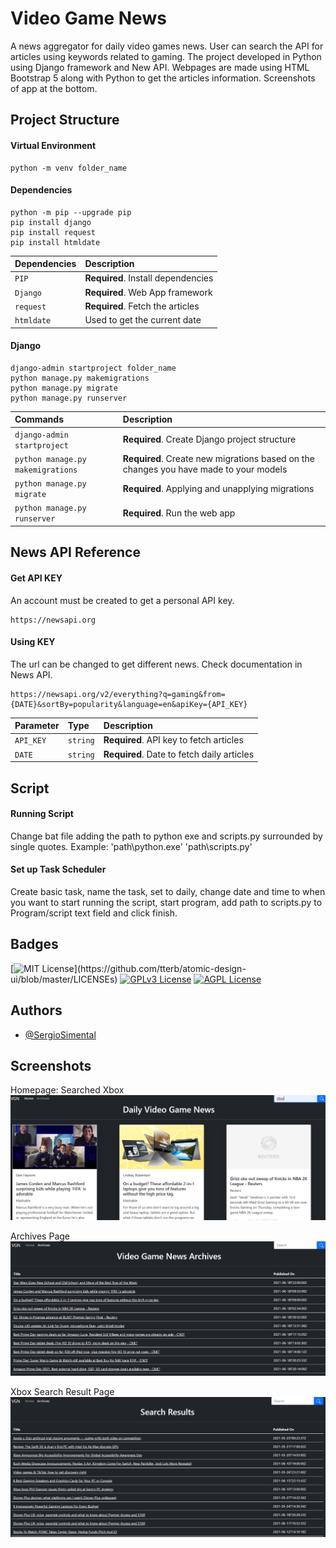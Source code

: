 
# Video Game News 

A news aggregator for daily video games news. 
User can search the API for articles using keywords related to gaming. 
The project developed in Python using Django framework and New API. 
Webpages are made using HTML Bootstrap 5 along with Python to get the articles information. 
Screenshots of app at the bottom.





## Project Structure

#### Virtual Environment

```
python -m venv folder_name
```

#### Dependencies

```
python -m pip --upgrade pip
pip install django 
pip install request
pip install htmldate    
```

| Dependencies | Description                       |
| :-------- | :-------------------------------- |
| `PIP` | **Required**. Install dependencies |
| `Django`    | **Required**. Web App framework|
| `request`    | **Required**. Fetch the articles|
| `htmldate`    | Used to get the current date|

#### Django

```
django-admin startproject folder_name
python manage.py makemigrations
python manage.py migrate
python manage.py runserver   
```
| Commands | Description                       |
| :-------- | :-------------------------------- |
| `django-admin startproject` | **Required**. Create Django project structure |
| `python manage.py makemigrations`    | **Required**. Create new migrations based on the changes you have made to your models|
| `python manage.py migrate`    | **Required**. Applying and unapplying migrations|
| `python manage.py runserver`    | **Required**. Run the web app |

## News API Reference

#### Get API KEY 
An account must be created to get a personal API key.

```http
https://newsapi.org
```

#### Using KEY
The url can be changed to get different news. Check documentation in News API.
```http
https://newsapi.org/v2/everything?q=gaming&from={DATE}&sortBy=popularity&language=en&apiKey={API_KEY}
```

| Parameter | Type     | Description                       |
| :-------- | :------- | :-------------------------------- |
| `API_KEY` | `string` | **Required**. API key to fetch articles |
| `DATE`    | `string` | **Required**. Date to fetch daily articles|


## Script

#### Running Script 
Change bat file adding the path to python exe and scripts.py surrounded by single quotes.
Example: 'path\python.exe' 'path\scripts.py'

#### Set up Task Scheduler
Create basic task, name the task, set to daily, change date and time to when you want to start running the script, start program, add path to scripts.py to Program/script text field and click finish. 

  
## Badges

[![MIT License](https://img.shields.io/apm/l/atomic-design-ui.svg?)](https://github.com/tterb/atomic-design-ui/blob/master/LICENSEs)
[![GPLv3 License](https://img.shields.io/badge/License-GPL%20v3-yellow.svg)](https://opensource.org/licenses/)
[![AGPL License](https://img.shields.io/badge/license-AGPL-blue.svg)](http://www.gnu.org/licenses/agpl-3.0)

  
## Authors

- [@SergioSimental](https://github.com/SergioSimenta)

  

  

  
## Screenshots
Homepage: Searched Xbox
![Alt text](https://github.com/SergioSimental/VGN/blob/6513209542d38657cd3184e1146ef0b84ebe2f82/homepage-search.png)

Archives Page
![App Screenshot](https://github.com/SergioSimental/VGN/blob/6513209542d38657cd3184e1146ef0b84ebe2f82/archives.png)

Xbox Search Result Page
![App Screenshot](https://github.com/SergioSimental/VGN/blob/6513209542d38657cd3184e1146ef0b84ebe2f82/search_result.png)

